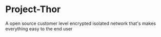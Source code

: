 # Project-Thor
A open source customer level encrypted isolated network that's makes everything easy to the end user
